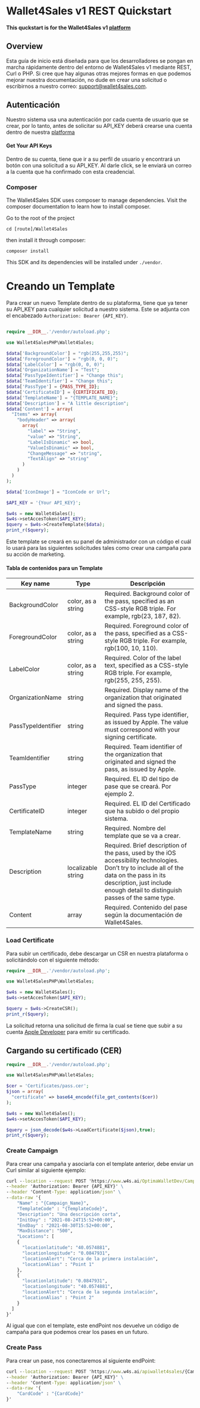 # Wallet4Sales v1 REST Quickstart
**This quckstart is for the Wallet4Sales v1 [platform](https://www.wallet4sales.com/)**


## Overview

Esta guía de inicio está diseñada para que los desarrolladores se pongan en marcha rápidamente dentro del entorno de Wallet4Sales v1 mediante REST, Curl o PHP.
Si cree que hay algunas otras mejores formas en que podemos mejorar nuestra documentación, no dude en crear una solicitud o escribirnos a nuestro correo: support@wallet4sales.com.


##  Autenticación
Nuestro sistema usa una autenticación por cada cuenta de usuario que se crear, por lo tanto, antes de solicitar su API_KEY deberá crearse una cuenta dentro de nuestra [platforma](https://www.wallet4sales.com/)

#### Get Your API Keys
Dentro de su cuenta, tiene que ir a su perfil de usuario y encontrará un botón con una solicitud a su API_KEY. Al darle click, se le enviará un correo a la cuenta que ha confirmado
con esta creadencial.


### Composer
The Wallet4Sales SDK uses composer to manage dependencies. Visit the composer documentation to learn how to install composer.

Go to the root of the project
```shell
cd [route]/Wallet4Sales
```

then install it through composer:
```
composer install
```

This SDK and its dependencies will be installed under `./vendor`.


# Creando un Template
Para crear un nuevo Template dentro de su plataforma, tiene que ya tener su API_KEY para cualquier solicitud a nuestro sistema.
Este se adjunta con el encabezado `Authorization: Bearer {API_KEY}`.

```php

require __DIR__.'/vendor/autoload.php';

use Wallet4SalesPHP\Wallet4Sales;

$data['BackgroundColor'] = "rgb(255,255,255)";
$data['ForegroundColor'] = "rgb(0, 0, 0)";
$data['LabelColor'] = "rgb(0, 0, 0)";
$data['OrganizationName'] = "Test";
$data['PassTypeIdentifier'] = "Change this";
$data['TeamIdentifier'] = "Change this";
$data['PassType'] = {PASS_TYPE_ID};
$data['CertificateID'] = {CERTIFICATE_ID};
$data['TemplateName'] = "{TEMPLATE_NAME}";
$data['Description'] = "A little description";
$data['Content'] = array(
  "Items" => array(
    "bodyHeader" => array(
      array(
        "label" => "String",
        "value" => "String",
        "LabelIsDinamic" => bool,
        "ValueIsDinamic" => bool,
        "ChangeMessage" => "string",
        "TextAlign" => "string"
      )
    )
  )
);

$data['IconImage'] = "IconCode or Url";

$API_KEY = '{Your API_KEY}';

$w4s = new Wallet4Sales();
$w4s->setAccesToken($API_KEY);
$query = $w4s->CreateTemplate($data);
print_r($query);

```

Este template se creará en su panel de administrador con un código el cuál lo usará para las siguientes solicitudes tales como crear una campaña para su acción de marketing.


#### Tabla de contenidos para un Template

| Key name | Type | Descripción |
| --- | --- | --- |
| BackgroundColor | color, as a string | Required. Background color of the pass, specified as an CSS-style RGB triple. For example, rgb(23, 187, 82).
| ForegroundColor | color, as a string | Required. Foreground color of the pass, specified as a CSS-style RGB triple. For example, rgb(100, 10, 110).
| LabelColor | color, as a string | Required. Color of the label text, specified as a CSS-style RGB triple. For example, rgb(255, 255, 255).
| OrganizationName | string | Required. Display name of the organization that originated and signed the pass.
| PassTypeIdentifier | string | Required. Pass type identifier, as issued by Apple. The value must correspond with your signing certificate.
| TeamIdentifier | string | Required. Team identifier of the organization that originated and signed the pass, as issued by Apple.
| PassType | integer | Required. EL ID del tipo de pase que se creará. Por ejemplo 2.
| CertificateID | integer | Required. EL ID del Certificado que ha subido o del propio sistema.
| TemplateName | string | Required. Nombre del template que se va a crear.
| Description | localizable string | Required. Brief description of the pass, used by the iOS accessibility technologies. Don’t try to include all of the data on the pass in its description, just include enough detail to distinguish passes of the same type.
| Content | array | Required. Contenido del pase según la documentación de Wallet4Sales.

### Load Certificate

Para subir un certificado, debe descargar un CSR en nuestra plataforma o solicitándolo con el siguiente método:

```php
require __DIR__.'/vendor/autoload.php';

use Wallet4SalesPHP\Wallet4Sales;

$w4s = new Wallet4Sales();
$w4s->setAccesToken($API_KEY);

$query = $w4s->CreateCSR();
print_r($query);
```

La solicitud retorna una solicitud de firma la cual se tiene que subir a su cuenta [Apple Developer](https://developer.apple.com/) para emitir su certificado.

## Cargando su certificado (CER)

```php
require __DIR__.'/vendor/autoload.php';

use Wallet4SalesPHP\Wallet4Sales;

$cer = 'Certificates/pass.cer';
$json = array(
  "certificate" => base64_encode(file_get_contents($cer))
);

$w4s = new Wallet4Sales();
$w4s->setAccesToken($API_KEY);

$query = json_decode($w4s->LoadCertificate($json),true);
print_r($query);
```


### Create Campaign

Para crear una campaña y asociarla con el template anterior, debe enviar un Curl similar al siguiente ejemplo:

```cmd
curl --location --request POST 'https://www.w4s.ai/OptimaWalletDev/Campaign/New' \
--header 'Authorization: Bearer {API_KEY}' \
--header 'Content-Type: application/json' \
--data-raw '{
    "Name" : "{Campaign_Name}",
    "TemplateCode" : "{TemplateCode}",
    "Description": "Una descripción corta",
    "InitDay" : "2021-08-24T15:52+00:00",
    "EndDay" : "2021-08-30T15:52+00:00",
    "MaxDistance": "500",
    "Locations": [
    {
      "locationlatitude": "40.0574881",
      "locationlongitude": "0.0847931",
      "locationAlert": "Cerca de la primera instalación",
      "locationAlias" : "Point 1"
    },
    {
      "locationlatitude": "0.0847931",
      "locationlongitude": "40.0574881",
      "locationAlert": "Cerca de la segunda instalación",
      "locationAlias" : "Point 2"
    }
  ]
}'
```
Al igual que con el template, este endPoint nos devuelve un código de campaña para que podemos crear los pases en un futuro.


### Create Pass
Para crear un pase, nos conectaremos al siguiente endPoint:
```cmd
curl --location --request POST 'https://www.w4s.ai/apiwallet4sales/{Campaign_Code}/Pass/New' \
--header 'Authorization: Bearer {API_KEY}' \
--header 'Content-Type: application/json' \
--data-raw '{
    "CardCode" : "{CardCode}"
}'
```
